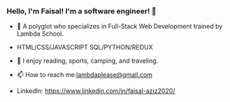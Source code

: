 ### Hello, I'm Faisal! I'm a software engineer!  👋


<!--
**Faisal1440/Faisal1440** is a ✨ _special_ ✨ repository because its `README.md` (this file) appears on your GitHub profile.
-->

- 🔭 A polyglot who specializes in Full-Stack Web Development trained by Lambda School.
- HTML/CSS/JAVASCRIPT SQL/PYTHON/REDUX
- 🌱 I enjoy reading, sports, camping, and traveling. 

- 📫 How to reach me:lambdaplease@gmail.com
- LinkedIn: https://www.linkedin.com/in/faisal-aziz2020/

